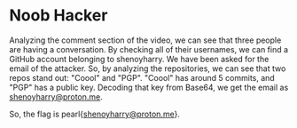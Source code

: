 # Noob Hacker #
Analyzing the comment section of the video, we can see that three people are having a conversation. By checking all of their usernames, we can find a GitHub account belonging to shenoyharry. We have been asked for the email of the attacker. So, by analyzing the repositories, we can see that two repos stand out: "Coool" and "PGP". "Coool" has around 5 commits, and "PGP" has a public key. Decoding that key from Base64, we get the email as shenoyharry@proton.me.

So, the flag is pearl{shenoyharry@proton.me}.
